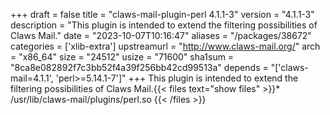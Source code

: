 +++
draft = false
title = "claws-mail-plugin-perl 4.1.1-3"
version = "4.1.1-3"
description = "This plugin is intended to extend the filtering possibilities of Claws Mail."
date = "2023-10-07T10:16:47"
aliases = "/packages/38672"
categories = ['xlib-extra']
upstreamurl = "http://www.claws-mail.org/"
arch = "x86_64"
size = "24512"
usize = "71600"
sha1sum = "8ca8e082892f7c3bb52f4a39f256bb42cd99513a"
depends = "['claws-mail=4.1.1', 'perl>=5.14.1-7']"
+++
This plugin is intended to extend the filtering possibilities of Claws Mail.{{< files text="show files" >}}* /usr/lib/claws-mail/plugins/perl.so
{{< /files >}}